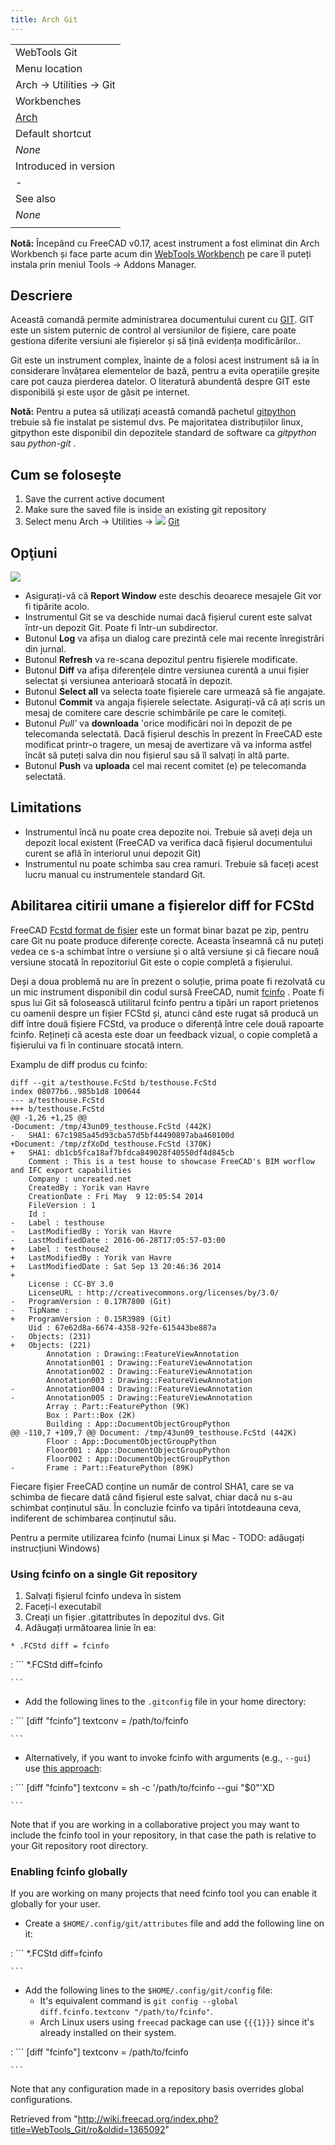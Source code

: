 ```yaml
---
title: Arch Git
---
```


|                                                |
| ---------------------------------------------- |
| WebTools Git‏‎                                 |
| Menu location                                  |
| Arch → Utilities → Git                         |
| Workbenches                                    |
| [Arch](/Arch_Workbench/ro "Arch Workbench/ro") |
| Default shortcut                               |
| _None_                                         |
| Introduced in version                          |
| -                                              |
| See also                                       |
| _None_                                         |
|                                                |

**Notă:** Începând cu FreeCAD v0.17, acest instrument a fost eliminat din Arch Workbench și face parte acum din [WebTools Workbench](/WebTools_Workbench "WebTools Workbench") pe care îl puteți instala prin meniul Tools → Addons Manager.

## Descriere

Această comandă permite administrarea documentului curent cu [GIT](https://en.wikipedia.org/wiki/Git_%28software%29). GIT este un sistem puternic de control al versiunilor de fișiere, care poate gestiona diferite versiuni ale fișierelor și să țină evidența modificărilor..

Git este un instrument complex, înainte de a folosi acest instrument să ia în considerare învățarea elementelor de bază, pentru a evita operațiile greșite care pot cauza pierderea datelor. O literatură abundentă despre GIT este disponibilă și este ușor de găsit pe internet.

**Notă:** Pentru a putea să utilizați această comandă pachetul [gitpython](https://github.com/gitpython-developers/GitPython) trebuie să fie instalat pe sistemul dvs. Pe majoritatea distribuțiilor linux, gitpython este disponibil din depozitele standard de software ca _gitpython_ sau _python-git_ .

## Cum se folosește

1. Save the current active document
2. Make sure the saved file is inside an existing git repository
3. Select menu Arch -> Utilities -> ![](/images/WebTools_Git.svg) [Git](/Arch_Git "Arch Git")

## Opţiuni

![](/images/Arch_Git_panel.jpg)

- Asigurați-vă că **Report Window** este deschis deoarece mesajele Git vor fi tipărite acolo.
- Instrumentul Git se va deschide numai dacă fișierul curent este salvat într-un depozit Git. Poate fi într-un subdirector.
- Butonul **Log** va afișa un dialog care prezintă cele mai recente înregistrări din jurnal.
- Butonul **Refresh** va re-scana depozitul pentru fișierele modificate.
- Butonul **Diff** va afișa diferențele dintre versiunea curentă a unui fișier selectat și versiunea anterioară stocată în depozit.
- Butonul **Select all** va selecta toate fișierele care urmează să fie angajate.
- Butonul **Commit** va angaja fișierele selectate. Asigurați-vă că ați scris un mesaj de comitere care descrie schimbările pe care le comiteți.
- Butonul _Pull'_ va **downloada** 'orice modificări noi în depozit de pe telecomanda selectată. Dacă fișierul deschis în prezent în FreeCAD este modificat printr-o tragere, un mesaj de avertizare vă va informa astfel încât să puteți salva din nou fișierul sau să îl salvați în altă parte.
- Butonul **Push** va **uploada** cel mai recent comitet (e) pe telecomanda selectată.

## Limitations

- Instrumentul încă nu poate crea depozite noi. Trebuie să aveți deja un depozit local existent (FreeCAD va verifica dacă fișierul documentului curent se află în interiorul unui depozit Git)
- Instrumentul nu poate schimba sau crea ramuri. Trebuie să faceți acest lucru manual cu instrumentele standard Git.

## Abilitarea citirii umane a fișierelor diff for FCStd

FreeCAD [Fcstd format de fișier](/File_Format_FCStd/ro "File Format FCStd/ro") este un format binar bazat pe zip, pentru care Git nu poate produce diferențe corecte. Aceasta înseamnă că nu puteți vedea ce s-a schimbat între o versiune și o altă versiune și că fiecare nouă versiune stocată în repozitoriul Git este o copie completă a fișierului.

Deși a doua problemă nu are în prezent o soluție, prima poate fi rezolvată cu un mic instrument disponibil din codul sursă FreeCAD, numit [fcinfo](https://github.com/FreeCAD/FreeCAD/blob/master/src/Tools/fcinfo) . Poate fi spus lui Git să folosească utilitarul fcinfo pentru a tipări un raport prietenos cu oamenii despre un fișier FCStd și, atunci când este rugat să producă un diff între două fișiere FCStd, va produce o diferență între cele două rapoarte fcinfo. Rețineți că acesta este doar un feedback vizual, o copie completă a fișierului va fi în continuare stocată intern.

Examplu de diff produs cu fcinfo:

```
diff --git a/testhouse.FcStd b/testhouse.FcStd
index 08077b6..985b1d8 100644
--- a/testhouse.FcStd
+++ b/testhouse.FcStd
@@ -1,26 +1,25 @@
-Document: /tmp/43un09_testhouse.FcStd (442K)
-   SHA1: 67c1985a45d93cba57d5bf44490897aba460100d
+Document: /tmp/zfXoDd_testhouse.FcStd (370K)
+   SHA1: db1cb5fca18af7bfdca849028f40550df4d845cb
    Comment : This is a test house to showcase FreeCAD's BIM worflow and IFC export capabilities
    Company : uncreated.net
    CreatedBy : Yorik van Havre
    CreationDate : Fri May  9 12:05:54 2014
    FileVersion : 1
    Id :
-   Label : testhouse
-   LastModifiedBy : Yorik van Havre
-   LastModifiedDate : 2016-06-28T17:05:57-03:00
+   Label : testhouse2
+   LastModifiedBy : Yorik van Havre
+   LastModifiedDate : Sat Sep 13 20:46:36 2014
+
    License : CC-BY 3.0
    LicenseURL : http://creativecommons.org/licenses/by/3.0/
-   ProgramVersion : 0.17R7800 (Git)
-   TipName :
+   ProgramVersion : 0.15R3989 (Git)
    Uid : 67e62d8a-6674-4358-92fe-615443be887a
-   Objects: (231)
+   Objects: (221)
        Annotation : Drawing::FeatureViewAnnotation
        Annotation001 : Drawing::FeatureViewAnnotation
        Annotation002 : Drawing::FeatureViewAnnotation
        Annotation003 : Drawing::FeatureViewAnnotation
-       Annotation004 : Drawing::FeatureViewAnnotation
-       Annotation005 : Drawing::FeatureViewAnnotation
        Array : Part::FeaturePython (9K)
        Box : Part::Box (2K)
        Building : App::DocumentObjectGroupPython
@@ -110,7 +109,7 @@ Document: /tmp/43un09_testhouse.FcStd (442K)
        Floor : App::DocumentObjectGroupPython
        Floor001 : App::DocumentObjectGroupPython
        Floor002 : App::DocumentObjectGroupPython
-       Frame : Part::FeaturePython (89K)

```

Fiecare fișier FreeCAD conține un număr de control SHA1, care se va schimba de fiecare dată când fișierul este salvat, chiar dacă nu s-au schimbat conținutul său. În concluzie fcinfo va tipări întotdeauna ceva, indiferent de schimbarea conținutul său.

Pentru a permite utilizarea fcinfo (numai Linux și Mac - TODO: adăugați instrucțiuni Windows)

### Using fcinfo on a single Git repository

1. Salvați fișierul fcinfo undeva în sistem
2. Faceți-l executabil
3. Creați un fișier .gitattributes în depozitul dvs. Git
4. Adăugați următoarea linie în ea:

```
* .FCStd diff = fcinfo

```

: ```
\*.FCStd diff=fcinfo

    ```

- Add the following lines to the `.gitconfig` file in your home directory:

: ```
[diff "fcinfo"]
textconv = /path/to/fcinfo

    ```

- Alternatively, if you want to invoke fcinfo with arguments (e.g., `--gui`) use [this approach](https://stackoverflow.com/questions/55601430/how-to-pass-a-filename-argument-gitconfig-diff-textconv):

: ```
[diff "fcinfo"]
textconv = sh -c '/path/to/fcinfo --gui "$0"'XD

    ```

Note that if you are working in a collaborative project you may want to include the fcinfo tool in your repository, in that case the path is relative to your Git repository root directory.

### Enabling fcinfo globally

If you are working on many projects that need fcinfo tool you can enable it globally for your user.

- Create a `$HOME/.config/git/attributes` file and add the following line on it:

: ```
\*.FCStd diff=fcinfo

    ```

- Add the following lines to the `$HOME/.config/git/config` file:
  - It's equivalent command is `git config --global diff.fcinfo.textconv "/path/to/fcinfo"`.
  - Arch Linux users using `freecad` package can use `{{{1}}}` since it's already installed on their system.

: ```
[diff "fcinfo"]
textconv = /path/to/fcinfo

    ```

Note that any configuration made in a repository basis overrides global configurations.

Retrieved from "<http://wiki.freecad.org/index.php?title=WebTools_Git/ro&oldid=1365092>"
